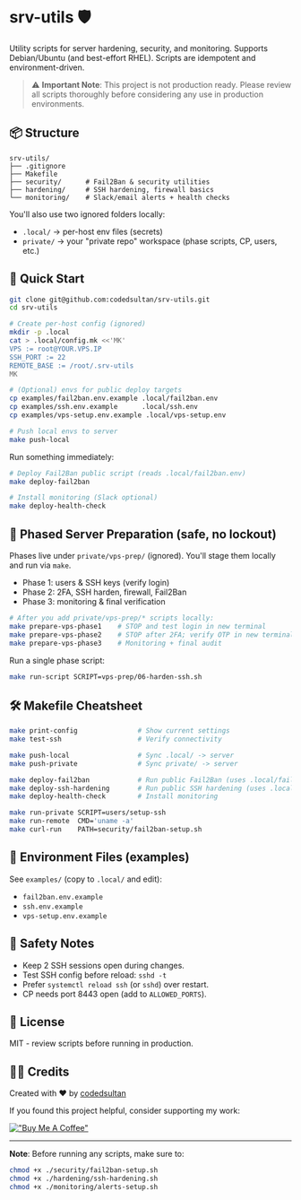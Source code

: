 # srv-utils 🛡️

Utility scripts for server hardening, security, and monitoring. Supports Debian/Ubuntu (and best-effort RHEL). Scripts are idempotent and environment-driven.

> ⚠️ **Important Note**: This project is not production ready. Please review all scripts thoroughly before considering any use in production environments.

## 📦 Structure

```
srv-utils/
├── .gitignore
├── Makefile
├── security/      # Fail2Ban & security utilities
├── hardening/     # SSH hardening, firewall basics
└── monitoring/    # Slack/email alerts + health checks
```

You'll also use two ignored folders locally:
- `.local/` → per-host env files (secrets)
- `private/` → your "private repo" workspace (phase scripts, CP, users, etc.)

## 🚀 Quick Start

```bash
git clone git@github.com:codedsultan/srv-utils.git
cd srv-utils

# Create per-host config (ignored)
mkdir -p .local
cat > .local/config.mk <<'MK'
VPS := root@YOUR.VPS.IP
SSH_PORT := 22
REMOTE_BASE := /root/.srv-utils
MK

# (Optional) envs for public deploy targets
cp examples/fail2ban.env.example .local/fail2ban.env
cp examples/ssh.env.example      .local/ssh.env
cp examples/vps-setup.env.example .local/vps-setup.env

# Push local envs to server
make push-local
```

Run something immediately:
```bash
# Deploy Fail2Ban public script (reads .local/fail2ban.env)
make deploy-fail2ban

# Install monitoring (Slack optional)
make deploy-health-check
```

## 🧭 Phased Server Preparation (safe, no lockout)

Phases live under `private/vps-prep/` (ignored). You'll stage them locally and run via `make`.

- Phase 1: users & SSH keys (verify login)
- Phase 2: 2FA, SSH harden, firewall, Fail2Ban
- Phase 3: monitoring & final verification

```bash
# After you add private/vps-prep/* scripts locally:
make prepare-vps-phase1    # STOP and test login in new terminal
make prepare-vps-phase2    # STOP after 2FA; verify OTP in new terminal
make prepare-vps-phase3    # Monitoring + final audit
```

Run a single phase script:
```bash
make run-script SCRIPT=vps-prep/06-harden-ssh.sh
```

## 🛠️ Makefile Cheatsheet

```bash
make print-config               # Show current settings
make test-ssh                   # Verify connectivity

make push-local                 # Sync .local/ -> server
make push-private               # Sync private/ -> server

make deploy-fail2ban            # Run public Fail2Ban (uses .local/fail2ban.env)
make deploy-ssh-hardening       # Run public SSH hardening (uses .local/ssh.env)
make deploy-health-check        # Install monitoring

make run-private SCRIPT=users/setup-ssh
make run-remote  CMD='uname -a'
make curl-run    PATH=security/fail2ban-setup.sh
```

## 🔐 Environment Files (examples)

See `examples/` (copy to `.local/` and edit):
- `fail2ban.env.example`
- `ssh.env.example`
- `vps-setup.env.example`

## 🧯 Safety Notes

- Keep 2 SSH sessions open during changes.
- Test SSH config before reload: `sshd -t`
- Prefer `systemctl reload ssh` (or `sshd`) over restart.
- CP needs port 8443 open (add to `ALLOWED_PORTS`).

## 📜 License

MIT - review scripts before running in production.

## 👨‍💻 Credits

Created with ❤️ by [codedsultan](https://github.com/codedsultan)

If you found this project helpful, consider supporting my work:

[!["Buy Me A Coffee"](https://www.buymeacoffee.com/assets/img/custom_images/orange_img.png)](https://buymeacoffee.com/codedsultan)

---

**Note**: Before running any scripts, make sure to:
```bash
chmod +x ./security/fail2ban-setup.sh
chmod +x ./hardening/ssh-hardening.sh
chmod +x ./monitoring/alerts-setup.sh
```